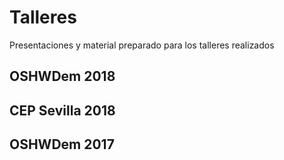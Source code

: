 # Talleres
Presentaciones y material preparado para los talleres realizados

## OSHWDem 2018


## CEP Sevilla 2018



## OSHWDem 2017
